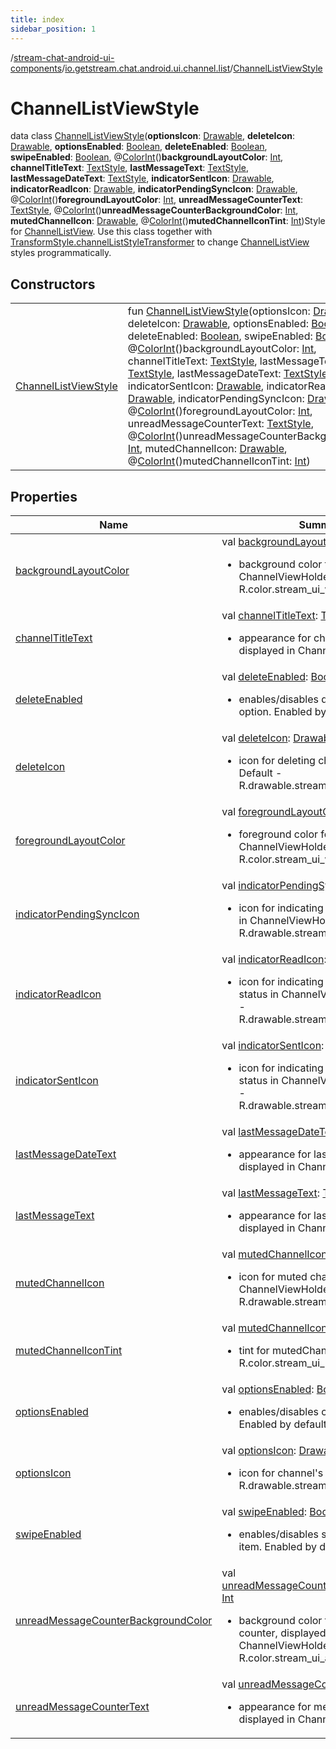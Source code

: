 ```yaml
---
title: index
sidebar_position: 1
---
```

/[stream-chat-android-ui-components](../../index.md)/[io.getstream.chat.android.ui.channel.list](../index.md)/[ChannelListViewStyle](index.md)  
  
  
  
# ChannelListViewStyle  
data class [ChannelListViewStyle](index.md)(**optionsIcon**: [Drawable](https://developer.android.com/reference/kotlin/android/graphics/drawable/Drawable.html), **deleteIcon**: [Drawable](https://developer.android.com/reference/kotlin/android/graphics/drawable/Drawable.html), **optionsEnabled**: [Boolean](https://kotlinlang.org/api/latest/jvm/stdlib/kotlin/-boolean/index.html), **deleteEnabled**: [Boolean](https://kotlinlang.org/api/latest/jvm/stdlib/kotlin/-boolean/index.html), **swipeEnabled**: [Boolean](https://kotlinlang.org/api/latest/jvm/stdlib/kotlin/-boolean/index.html), @[ColorInt](https://developer.android.com/reference/kotlin/androidx/annotation/ColorInt.html)()**backgroundLayoutColor**: [Int](https://kotlinlang.org/api/latest/jvm/stdlib/kotlin/-int/index.html), **channelTitleText**: [TextStyle](../../io.getstream.chat.android.ui.common.style/TextStyle/index.md), **lastMessageText**: [TextStyle](../../io.getstream.chat.android.ui.common.style/TextStyle/index.md), **lastMessageDateText**: [TextStyle](../../io.getstream.chat.android.ui.common.style/TextStyle/index.md), **indicatorSentIcon**: [Drawable](https://developer.android.com/reference/kotlin/android/graphics/drawable/Drawable.html), **indicatorReadIcon**: [Drawable](https://developer.android.com/reference/kotlin/android/graphics/drawable/Drawable.html), **indicatorPendingSyncIcon**: [Drawable](https://developer.android.com/reference/kotlin/android/graphics/drawable/Drawable.html), @[ColorInt](https://developer.android.com/reference/kotlin/androidx/annotation/ColorInt.html)()**foregroundLayoutColor**: [Int](https://kotlinlang.org/api/latest/jvm/stdlib/kotlin/-int/index.html), **unreadMessageCounterText**: [TextStyle](../../io.getstream.chat.android.ui.common.style/TextStyle/index.md), @[ColorInt](https://developer.android.com/reference/kotlin/androidx/annotation/ColorInt.html)()**unreadMessageCounterBackgroundColor**: [Int](https://kotlinlang.org/api/latest/jvm/stdlib/kotlin/-int/index.html), **mutedChannelIcon**: [Drawable](https://developer.android.com/reference/kotlin/android/graphics/drawable/Drawable.html), @[ColorInt](https://developer.android.com/reference/kotlin/androidx/annotation/ColorInt.html)()**mutedChannelIconTint**: [Int](https://kotlinlang.org/api/latest/jvm/stdlib/kotlin/-int/index.html))Style for [ChannelListView](../ChannelListView/index.md). Use this class together with [TransformStyle.channelListStyleTransformer](../../io.getstream.chat.android.ui/TransformStyle/channelListStyleTransformer.md) to change [ChannelListView](../ChannelListView/index.md) styles programmatically.  
  
## Constructors  
  
| | |
|---|---|
| <a name="io.getstream.chat.android.ui.channel.list/ChannelListViewStyle/ChannelListViewStyle/#android.graphics.drawable.Drawable#android.graphics.drawable.Drawable#kotlin.Boolean#kotlin.Boolean#kotlin.Boolean#kotlin.Int#io.getstream.chat.android.ui.common.style.TextStyle#io.getstream.chat.android.ui.common.style.TextStyle#io.getstream.chat.android.ui.common.style.TextStyle#android.graphics.drawable.Drawable#android.graphics.drawable.Drawable#android.graphics.drawable.Drawable#kotlin.Int#io.getstream.chat.android.ui.common.style.TextStyle#kotlin.Int#android.graphics.drawable.Drawable#kotlin.Int/PointingToDeclaration/"></a>[ChannelListViewStyle](ChannelListViewStyle.md)| <a name="io.getstream.chat.android.ui.channel.list/ChannelListViewStyle/ChannelListViewStyle/#android.graphics.drawable.Drawable#android.graphics.drawable.Drawable#kotlin.Boolean#kotlin.Boolean#kotlin.Boolean#kotlin.Int#io.getstream.chat.android.ui.common.style.TextStyle#io.getstream.chat.android.ui.common.style.TextStyle#io.getstream.chat.android.ui.common.style.TextStyle#android.graphics.drawable.Drawable#android.graphics.drawable.Drawable#android.graphics.drawable.Drawable#kotlin.Int#io.getstream.chat.android.ui.common.style.TextStyle#kotlin.Int#android.graphics.drawable.Drawable#kotlin.Int/PointingToDeclaration/"></a>fun [ChannelListViewStyle](ChannelListViewStyle.md)(optionsIcon: [Drawable](https://developer.android.com/reference/kotlin/android/graphics/drawable/Drawable.html), deleteIcon: [Drawable](https://developer.android.com/reference/kotlin/android/graphics/drawable/Drawable.html), optionsEnabled: [Boolean](https://kotlinlang.org/api/latest/jvm/stdlib/kotlin/-boolean/index.html), deleteEnabled: [Boolean](https://kotlinlang.org/api/latest/jvm/stdlib/kotlin/-boolean/index.html), swipeEnabled: [Boolean](https://kotlinlang.org/api/latest/jvm/stdlib/kotlin/-boolean/index.html), @[ColorInt](https://developer.android.com/reference/kotlin/androidx/annotation/ColorInt.html)()backgroundLayoutColor: [Int](https://kotlinlang.org/api/latest/jvm/stdlib/kotlin/-int/index.html), channelTitleText: [TextStyle](../../io.getstream.chat.android.ui.common.style/TextStyle/index.md), lastMessageText: [TextStyle](../../io.getstream.chat.android.ui.common.style/TextStyle/index.md), lastMessageDateText: [TextStyle](../../io.getstream.chat.android.ui.common.style/TextStyle/index.md), indicatorSentIcon: [Drawable](https://developer.android.com/reference/kotlin/android/graphics/drawable/Drawable.html), indicatorReadIcon: [Drawable](https://developer.android.com/reference/kotlin/android/graphics/drawable/Drawable.html), indicatorPendingSyncIcon: [Drawable](https://developer.android.com/reference/kotlin/android/graphics/drawable/Drawable.html), @[ColorInt](https://developer.android.com/reference/kotlin/androidx/annotation/ColorInt.html)()foregroundLayoutColor: [Int](https://kotlinlang.org/api/latest/jvm/stdlib/kotlin/-int/index.html), unreadMessageCounterText: [TextStyle](../../io.getstream.chat.android.ui.common.style/TextStyle/index.md), @[ColorInt](https://developer.android.com/reference/kotlin/androidx/annotation/ColorInt.html)()unreadMessageCounterBackgroundColor: [Int](https://kotlinlang.org/api/latest/jvm/stdlib/kotlin/-int/index.html), mutedChannelIcon: [Drawable](https://developer.android.com/reference/kotlin/android/graphics/drawable/Drawable.html), @[ColorInt](https://developer.android.com/reference/kotlin/androidx/annotation/ColorInt.html)()mutedChannelIconTint: [Int](https://kotlinlang.org/api/latest/jvm/stdlib/kotlin/-int/index.html))|
  
  
## Properties  
  
|  Name |  Summary | 
|---|---|
| <a name="io.getstream.chat.android.ui.channel.list/ChannelListViewStyle/backgroundLayoutColor/#/PointingToDeclaration/"></a>[backgroundLayoutColor](backgroundLayoutColor.md)| <a name="io.getstream.chat.android.ui.channel.list/ChannelListViewStyle/backgroundLayoutColor/#/PointingToDeclaration/"></a>val [backgroundLayoutColor](backgroundLayoutColor.md): [Int](https://kotlinlang.org/api/latest/jvm/stdlib/kotlin/-int/index.html)<ul><li>background color for ChannelViewHolder. Default - R.color.stream_ui_white_smoke</li></ul>|
| <a name="io.getstream.chat.android.ui.channel.list/ChannelListViewStyle/channelTitleText/#/PointingToDeclaration/"></a>[channelTitleText](channelTitleText.md)| <a name="io.getstream.chat.android.ui.channel.list/ChannelListViewStyle/channelTitleText/#/PointingToDeclaration/"></a>val [channelTitleText](channelTitleText.md): [TextStyle](../../io.getstream.chat.android.ui.common.style/TextStyle/index.md)<ul><li>appearance for channel's title, displayed in ChannelViewHolder</li></ul>|
| <a name="io.getstream.chat.android.ui.channel.list/ChannelListViewStyle/deleteEnabled/#/PointingToDeclaration/"></a>[deleteEnabled](deleteEnabled.md)| <a name="io.getstream.chat.android.ui.channel.list/ChannelListViewStyle/deleteEnabled/#/PointingToDeclaration/"></a>val [deleteEnabled](deleteEnabled.md): [Boolean](https://kotlinlang.org/api/latest/jvm/stdlib/kotlin/-boolean/index.html)<ul><li>enables/disables delete channel option. Enabled by default</li></ul>|
| <a name="io.getstream.chat.android.ui.channel.list/ChannelListViewStyle/deleteIcon/#/PointingToDeclaration/"></a>[deleteIcon](deleteIcon.md)| <a name="io.getstream.chat.android.ui.channel.list/ChannelListViewStyle/deleteIcon/#/PointingToDeclaration/"></a>val [deleteIcon](deleteIcon.md): [Drawable](https://developer.android.com/reference/kotlin/android/graphics/drawable/Drawable.html)<ul><li>icon for deleting channel option. Default - R.drawable.stream_ui_ic_delete</li></ul>|
| <a name="io.getstream.chat.android.ui.channel.list/ChannelListViewStyle/foregroundLayoutColor/#/PointingToDeclaration/"></a>[foregroundLayoutColor](foregroundLayoutColor.md)| <a name="io.getstream.chat.android.ui.channel.list/ChannelListViewStyle/foregroundLayoutColor/#/PointingToDeclaration/"></a>val [foregroundLayoutColor](foregroundLayoutColor.md): [Int](https://kotlinlang.org/api/latest/jvm/stdlib/kotlin/-int/index.html)<ul><li>foreground color for ChannelViewHolder. Default - R.color.stream_ui_white_snow</li></ul>|
| <a name="io.getstream.chat.android.ui.channel.list/ChannelListViewStyle/indicatorPendingSyncIcon/#/PointingToDeclaration/"></a>[indicatorPendingSyncIcon](indicatorPendingSyncIcon.md)| <a name="io.getstream.chat.android.ui.channel.list/ChannelListViewStyle/indicatorPendingSyncIcon/#/PointingToDeclaration/"></a>val [indicatorPendingSyncIcon](indicatorPendingSyncIcon.md): [Drawable](https://developer.android.com/reference/kotlin/android/graphics/drawable/Drawable.html)<ul><li>icon for indicating sync pending status in ChannelViewHolder. Default - R.drawable.stream_ui_ic_clock</li></ul>|
| <a name="io.getstream.chat.android.ui.channel.list/ChannelListViewStyle/indicatorReadIcon/#/PointingToDeclaration/"></a>[indicatorReadIcon](indicatorReadIcon.md)| <a name="io.getstream.chat.android.ui.channel.list/ChannelListViewStyle/indicatorReadIcon/#/PointingToDeclaration/"></a>val [indicatorReadIcon](indicatorReadIcon.md): [Drawable](https://developer.android.com/reference/kotlin/android/graphics/drawable/Drawable.html)<ul><li>icon for indicating message read status in ChannelViewHolder. Default - R.drawable.stream_ui_ic_check_double</li></ul>|
| <a name="io.getstream.chat.android.ui.channel.list/ChannelListViewStyle/indicatorSentIcon/#/PointingToDeclaration/"></a>[indicatorSentIcon](indicatorSentIcon.md)| <a name="io.getstream.chat.android.ui.channel.list/ChannelListViewStyle/indicatorSentIcon/#/PointingToDeclaration/"></a>val [indicatorSentIcon](indicatorSentIcon.md): [Drawable](https://developer.android.com/reference/kotlin/android/graphics/drawable/Drawable.html)<ul><li>icon for indicating message sent status in ChannelViewHolder. Default - R.drawable.stream_ui_ic_check_single</li></ul>|
| <a name="io.getstream.chat.android.ui.channel.list/ChannelListViewStyle/lastMessageDateText/#/PointingToDeclaration/"></a>[lastMessageDateText](lastMessageDateText.md)| <a name="io.getstream.chat.android.ui.channel.list/ChannelListViewStyle/lastMessageDateText/#/PointingToDeclaration/"></a>val [lastMessageDateText](lastMessageDateText.md): [TextStyle](../../io.getstream.chat.android.ui.common.style/TextStyle/index.md)<ul><li>appearance for last message date text displayed in ChannelViewHolder</li></ul>|
| <a name="io.getstream.chat.android.ui.channel.list/ChannelListViewStyle/lastMessageText/#/PointingToDeclaration/"></a>[lastMessageText](lastMessageText.md)| <a name="io.getstream.chat.android.ui.channel.list/ChannelListViewStyle/lastMessageText/#/PointingToDeclaration/"></a>val [lastMessageText](lastMessageText.md): [TextStyle](../../io.getstream.chat.android.ui.common.style/TextStyle/index.md)<ul><li>appearance for last message text, displayed in ChannelViewHolder</li></ul>|
| <a name="io.getstream.chat.android.ui.channel.list/ChannelListViewStyle/mutedChannelIcon/#/PointingToDeclaration/"></a>[mutedChannelIcon](mutedChannelIcon.md)| <a name="io.getstream.chat.android.ui.channel.list/ChannelListViewStyle/mutedChannelIcon/#/PointingToDeclaration/"></a>val [mutedChannelIcon](mutedChannelIcon.md): [Drawable](https://developer.android.com/reference/kotlin/android/graphics/drawable/Drawable.html)<ul><li>icon for muted channel, displayed in ChannelViewHolder. Default - R.drawable.stream_ui_ic_mute</li></ul>|
| <a name="io.getstream.chat.android.ui.channel.list/ChannelListViewStyle/mutedChannelIconTint/#/PointingToDeclaration/"></a>[mutedChannelIconTint](mutedChannelIconTint.md)| <a name="io.getstream.chat.android.ui.channel.list/ChannelListViewStyle/mutedChannelIconTint/#/PointingToDeclaration/"></a>val [mutedChannelIconTint](mutedChannelIconTint.md): [Int](https://kotlinlang.org/api/latest/jvm/stdlib/kotlin/-int/index.html)<ul><li>tint for mutedChannelIcon. Default - R.color.stream_ui_black</li></ul>|
| <a name="io.getstream.chat.android.ui.channel.list/ChannelListViewStyle/optionsEnabled/#/PointingToDeclaration/"></a>[optionsEnabled](optionsEnabled.md)| <a name="io.getstream.chat.android.ui.channel.list/ChannelListViewStyle/optionsEnabled/#/PointingToDeclaration/"></a>val [optionsEnabled](optionsEnabled.md): [Boolean](https://kotlinlang.org/api/latest/jvm/stdlib/kotlin/-boolean/index.html)<ul><li>enables/disables channel's options. Enabled by default</li></ul>|
| <a name="io.getstream.chat.android.ui.channel.list/ChannelListViewStyle/optionsIcon/#/PointingToDeclaration/"></a>[optionsIcon](optionsIcon.md)| <a name="io.getstream.chat.android.ui.channel.list/ChannelListViewStyle/optionsIcon/#/PointingToDeclaration/"></a>val [optionsIcon](optionsIcon.md): [Drawable](https://developer.android.com/reference/kotlin/android/graphics/drawable/Drawable.html)<ul><li>icon for channel's options. Default - R.drawable.stream_ui_ic_more</li></ul>|
| <a name="io.getstream.chat.android.ui.channel.list/ChannelListViewStyle/swipeEnabled/#/PointingToDeclaration/"></a>[swipeEnabled](swipeEnabled.md)| <a name="io.getstream.chat.android.ui.channel.list/ChannelListViewStyle/swipeEnabled/#/PointingToDeclaration/"></a>val [swipeEnabled](swipeEnabled.md): [Boolean](https://kotlinlang.org/api/latest/jvm/stdlib/kotlin/-boolean/index.html)<ul><li>enables/disables swipe on channel list item. Enabled by default</li></ul>|
| <a name="io.getstream.chat.android.ui.channel.list/ChannelListViewStyle/unreadMessageCounterBackgroundColor/#/PointingToDeclaration/"></a>[unreadMessageCounterBackgroundColor](unreadMessageCounterBackgroundColor.md)| <a name="io.getstream.chat.android.ui.channel.list/ChannelListViewStyle/unreadMessageCounterBackgroundColor/#/PointingToDeclaration/"></a>val [unreadMessageCounterBackgroundColor](unreadMessageCounterBackgroundColor.md): [Int](https://kotlinlang.org/api/latest/jvm/stdlib/kotlin/-int/index.html)<ul><li>background color for message counter, displayed in ChannelViewHolder. Default - R.color.stream_ui_accent_red</li></ul>|
| <a name="io.getstream.chat.android.ui.channel.list/ChannelListViewStyle/unreadMessageCounterText/#/PointingToDeclaration/"></a>[unreadMessageCounterText](unreadMessageCounterText.md)| <a name="io.getstream.chat.android.ui.channel.list/ChannelListViewStyle/unreadMessageCounterText/#/PointingToDeclaration/"></a>val [unreadMessageCounterText](unreadMessageCounterText.md): [TextStyle](../../io.getstream.chat.android.ui.common.style/TextStyle/index.md)<ul><li>appearance for message counter text, displayed in ChannelViewHolder</li></ul>|

